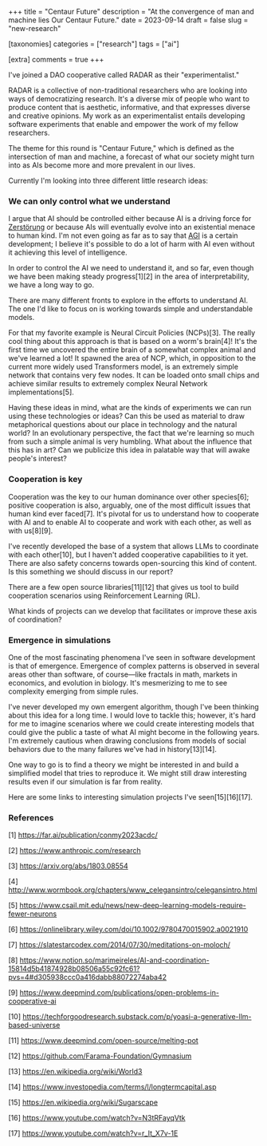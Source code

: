 +++
title = "Centaur Future"
description = "At the convergence of man and machine lies Our Centaur Future."
date = 2023-09-14
draft = false
slug = "new-research"

[taxonomies]
categories = ["research"]
tags = ["ai"]

[extra]
comments = true
+++

I've joined a DAO cooperative called RADAR as their "experimentalist."

RADAR is a collective of non-traditional researchers who are looking into ways of democratizing research. It's a diverse mix of people who want to produce content that is aesthetic, informative, and that expresses diverse and creative opinions. My work as an experimentalist entails developing software experiments that enable and empower the work of my fellow researchers.

The theme for this round is "Centaur Future," which is defined as the intersection of man and machine, a forecast of what our society might turn into as AIs become more and more prevalent in our lives.

Currently I'm looking into three different little research ideas:

### We can only control what we understand


I argue that AI should be controlled either because AI is a driving force for [Zerstörung](https://en.wikipedia.org/wiki/Creative_destruction) or because AIs will eventually evolve into an existential menace to human kind. I'm not even going as far as to say that [AGI](https://en.wikipedia.org/wiki/Artificial_general_intelligence) is a certain development; I believe it's possible to do a lot of harm with AI even without it achieving this level of intelligence.

In order to control the AI we need to understand it, and so far, even though we have been making steady progress[1][2] in the area of interpretability, we have a long way to go.

There are many different fronts to explore in the efforts to understand AI. The one I'd like to focus on is working towards simple and understandable models.

For that my favorite example is Neural Circuit Policies (NCPs)[3]. The really cool thing about this approach is that is based on a worm's brain[4]! It's the first time we uncovered the entire brain of a somewhat complex animal and we've learned a lot! It spawned the area of NCP, which, in opposition to the current more widely used Transformers model, is an extremely simple network that contains very few nodes. It can be loaded onto small chips and achieve similar results to extremely complex Neural Network implementations[5].

Having these ideas in mind, what are the kinds of experiments we can run using these technologies or ideas? Can this be used as material to draw metaphorical questions about our place in technology and the natural world? In an evolutionary perspective, the fact that we're learning so much from such a simple animal is very humbling. What about the influence that this has in art? Can we publicize this idea in palatable way that will awake people's interest?

### Cooperation is key


Cooperation was the key to our human dominance over other species[6]; positive cooperation is also, arguably, one of the most difficult issues that human kind ever faced[7]. It's pivotal for us to understand how to cooperate with AI and to enable AI to cooperate and work with each other, as well as with us[8][9].

I've recently developed the base of a system that allows LLMs to coordinate with each other[10], but I haven't added cooperative capabilities to it yet. There are also safety concerns towards open-sourcing this kind of content. Is this something we should discuss in our report?

There are a few open source libraries[11][12] that gives us tool to build cooperation scenarios using Reinforcement Learning (RL).

What kinds of projects can we develop that facilitates or improve these axis of coordination?

### Emergence in simulations


One of the most fascinating phenomena I've seen in software development is that of emergence. Emergence of complex patterns is observed in several areas other than software, of course—like fractals in math, markets in economics, and evolution in biology. It's mesmerizing to me to see complexity emerging from simple rules.

I've never developed my own emergent algorithm, though I've been thinking about this idea for a long time. I would love to tackle this; however, it's hard for me to imagine scenarios where we could create interesting models that could give the public a taste of what AI might become in the following years. I'm extremely cautious when drawing conclusions from models of social behaviors due to the many failures we've had in history[13][14].

One way to go is to find a theory we might be interested in and build a simplified model that tries to reproduce it. We might still draw interesting results even if our simulation is far from reality.

Here are some links to interesting simulation projects I've seen[15][16][17].

### References

[1] https://far.ai/publication/conmy2023acdc/

[2] https://www.anthropic.com/research

[3] https://arxiv.org/abs/1803.08554

[4] http://www.wormbook.org/chapters/www_celegansintro/celegansintro.html

[5] https://www.csail.mit.edu/news/new-deep-learning-models-require-fewer-neurons


[6] https://onlinelibrary.wiley.com/doi/10.1002/9780470015902.a0021910

[7] https://slatestarcodex.com/2014/07/30/meditations-on-moloch/

[8] https://www.notion.so/marimeireles/AI-and-coordination-15814d5b41874928b08506a55c92fc61?pvs=4#d305938ccc0a416dabb88072274aba42

[9] https://www.deepmind.com/publications/open-problems-in-cooperative-ai

[10] https://techforgoodresearch.substack.com/p/yoasi-a-generative-llm-based-universe

[11] https://www.deepmind.com/open-source/melting-pot

[12] https://github.com/Farama-Foundation/Gymnasium


[13] https://en.wikipedia.org/wiki/World3

[14] https://www.investopedia.com/terms/l/longtermcapital.asp

[15] https://en.wikipedia.org/wiki/Sugarscape

[16] https://www.youtube.com/watch?v=N3tRFayqVtk

[17] https://www.youtube.com/watch?v=r_It_X7v-1E
